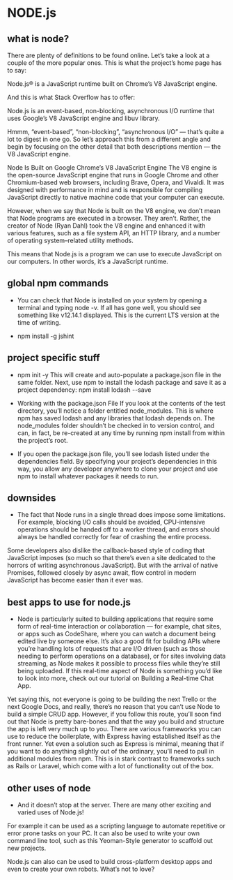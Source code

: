 # NODE.js

## what is node?

There are plenty of definitions to be found online. Let’s take a look at a couple of the more popular ones. This is what the project’s home page has to say:

Node.js® is a JavaScript runtime built on Chrome’s V8 JavaScript engine.

And this is what Stack Overflow has to offer:

Node.js is an event-based, non-blocking, asynchronous I/O runtime that uses Google’s V8 JavaScript engine and libuv library.

Hmmm, “event-based”, “non-blocking”, “asynchronous I/O” — that’s quite a lot to digest in one go. So let’s approach this from a different angle and begin by focusing on the other detail that both descriptions mention — the V8 JavaScript engine.

Node Is Built on Google Chrome’s V8 JavaScript Engine
The V8 engine is the open-source JavaScript engine that runs in Google Chrome and other Chromium-based web browsers, including Brave, Opera, and Vivaldi. It was designed with performance in mind and is responsible for compiling JavaScript directly to native machine code that your computer can execute.

However, when we say that Node is built on the V8 engine, we don’t mean that Node programs are executed in a browser. They aren’t. Rather, the creator of Node (Ryan Dahl) took the V8 engine and enhanced it with various features, such as a file system API, an HTTP library, and a number of operating system–related utility methods.

This means that Node.js is a program we can use to execute JavaScript on our computers. In other words, it’s a JavaScript runtime.

## global npm commands

* You can check that Node is installed on your system by opening a terminal and typing node -v. If all has gone well, you should see something like v12.14.1 displayed. This is the current LTS version at the time of writing.

* npm install -g jshint

## project specific stuff

* npm init -y
This will create and auto-populate a package.json file in the same folder. Next, use npm to install the lodash package and save it as a project dependency: npm install lodash --save

* Working with the package.json File
If you look at the contents of the test directory, you’ll notice a folder entitled node_modules. This is where npm has saved lodash and any libraries that lodash depends on. The node_modules folder shouldn’t be checked in to version control, and can, in fact, be re-created at any time by running npm install from within the project’s root.

* If you open the package.json file, you’ll see lodash listed under the dependencies field. By specifying your project’s dependencies in this way, you allow any developer anywhere to clone your project and use npm to install whatever packages it needs to run.

## downsides 

* The fact that Node runs in a single thread does impose some limitations. For example, blocking I/O calls should be avoided, CPU-intensive operations should be handed off to a worker thread, and errors should always be handled correctly for fear of crashing the entire process.

Some developers also dislike the callback-based style of coding that JavaScript imposes (so much so that there’s even a site dedicated to the horrors of writing asynchronous JavaScript). But with the arrival of native Promises, followed closely by async await, flow control in modern JavaScript has become easier than it ever was.

## best apps to use for node.js 

* Node is particularly suited to building applications that require some form of real-time interaction or collaboration — for example, chat sites, or apps such as CodeShare, where you can watch a document being edited live by someone else. It’s also a good fit for building APIs where you’re handling lots of requests that are I/O driven (such as those needing to perform operations on a database), or for sites involving data streaming, as Node makes it possible to process files while they’re still being uploaded. If this real-time aspect of Node is something you’d like to look into more, check out our tutorial on Building a Real-time Chat App.

Yet saying this, not everyone is going to be building the next Trello or the next Google Docs, and really, there’s no reason that you can’t use Node to build a simple CRUD app. However, if you follow this route, you’ll soon find out that Node is pretty bare-bones and that the way you build and structure the app is left very much up to you. There are various frameworks you can use to reduce the boilerplate, with Express having established itself as the front runner. Yet even a solution such as Express is minimal, meaning that if you want to do anything slightly out of the ordinary, you’ll need to pull in additional modules from npm. This is in stark contrast to frameworks such as Rails or Laravel, which come with a lot of functionality out of the box.

## other uses of node 

* And it doesn’t stop at the server. There are many other exciting and varied uses of Node.js!

For example it can be used as a scripting language to automate repetitive or error prone tasks on your PC. It can also be used to write your own command line tool, such as this Yeoman-Style generator to scaffold out new projects.

Node.js can also can be used to build cross-platform desktop apps and even to create your own robots. What’s not to love?